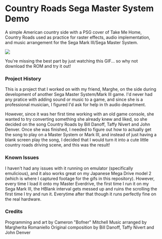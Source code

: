 # Country Roads Sega Master System Demo
A simple American country side with a PSG cover of Take Me Home, Country Roads used as practice
for raster effects, audio implementation, and music arrangement for the Sega Mark III/Sega Master System.

![](https://github.com/Bofner/Country-Roads-SMS/blob/main/images/realHardware.gif)

You're missing the best part by just watching this GIF... so why not download the ROM and try it out!

### Project History
This is a project that I worked on with my friend, Marghe, on the side during development of 
another Sega Master System/Mark III game. I'd never had any pratice with adding
sound or music to a game, and since she is a professional musician, I figured I'd
ask for help in th audio department.  

However, since it was her first time working with an old game console, she wanted to
try converting something she already knew and liked, so she decided on the song
Country Roads by Bill Danoff, Taffy Nivert and John Denver. Once she was finished, I needed
to figure out how to actually get the song to play on a Master System or Mark III, and instead
of just having a blank screen play the song, I decided that I would turn it into a cute little
country roads driving scene, and this was the result!  

### Known Issues
I haven't had any issues with it running on emulator (specifically emulicious), and it also works
great on my Japanese Mega Drive model 2 (which is where I captured footage for the gifs in this repository).
However, every time I load it onto my Master Everdrive, the first time I run it on my Sega Mark III, the 
HBlank interval gets messed up and ruins the scrolling the first time I try and run it. Everytime after that
though it runs perfectly fine on the real hardware. 

### Credits
Programming and art by Cameron "Bofner" Mitchell
Music arranged by Margherita Romaniello
Original composition by Bill Danoff, Taffy Nivert and John Denver